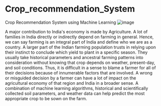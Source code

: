# Crop_recommendation_System
Crop Recommendation System using Machine Learning
![image](https://user-images.githubusercontent.com/87874194/232230758-fa247c0a-4fc2-47a8-885e-e50df6cadc52.png)

A major contribution to India's economy is made by Agriculture. A lot of families in India directly or indirectly depend on farming
in general. Hence, we can say farming is an integral part of India and define who we are as a country. A larger part of the Indian
farming population trusts in relying upon their instinct to conclude which yield to plant in a specific season. They usually take
historical parameters and ancestral farming patterns into consideration without knowing that crop depends on weather, present-day,
and soil conditions. Thus, it is difficult in a sense to blame a farmer for all of their decisions because of innumerable factors that
are involved. A wrong or misguided decision by a farmer can have a lot of impact on the agricultural economy of that region and
India in a broader sense. A combination of machine learning algorithms, historical and scientifically collected soil parameters, and
weather data can help predict the most appropriate crop to be sown on the farm.
